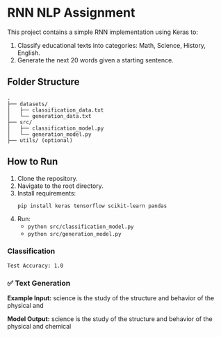 # RNN NLP Assignment

This project contains a simple RNN implementation using Keras to:
1. Classify educational texts into categories: Math, Science, History, English.
2. Generate the next 20 words given a starting sentence.

## Folder Structure

```
.
├── datasets/
│   ├── classification_data.txt
│   └── generation_data.txt
├── src/
│   ├── classification_model.py
│   └── generation_model.py
├── utils/ (optional)
```

## How to Run

1. Clone the repository.
2. Navigate to the root directory.
3. Install requirements:
   ```
   pip install keras tensorflow scikit-learn pandas
   ```
4. Run:
   - `python src/classification_model.py`
   - `python src/generation_model.py`

### Classification
```
Test Accuracy: 1.0
```

### ✅ Text Generation

**Example Input:**
science is the study of the structure and behavior of the physical and

**Model Output:**
science is the study of the structure and behavior of the physical and chemical


